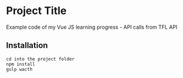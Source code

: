 # Project Title

Example code of my Vue JS learning progress - API calls from TFL API

## Installation
```
cd into the project folder
npm install
gulp wacth
